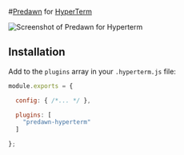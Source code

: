 
#[Predawn](http://jamiewilson.io/predawn) for [HyperTerm](https://hyperterm.org/)

![Screenshot of Predawn for Hyperterm](http://i.imgur.com/crOzaqr.png)

## Installation

Add to the `plugins` array in your `.hyperterm.js` file:

```js
module.exports = {

  config: { /*... */ },

  plugins: [
    "predawn-hyperterm"
  ]

};
```
